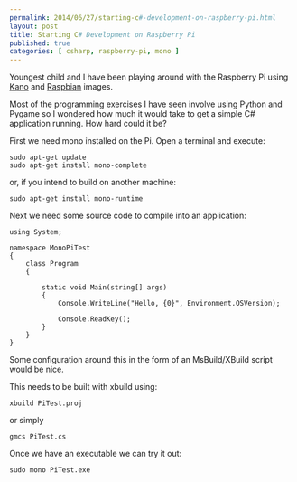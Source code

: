 ```yaml
---
permalink: 2014/06/27/starting-c#-development-on-raspberry-pi.html
layout: post
title: Starting C# Development on Raspberry Pi
published: true
categories: [ csharp, raspberry-pi, mono ]
---
```


Youngest child and I have been playing around with the Raspberry Pi using 
[Kano](http://www.kano.me/) and [Raspbian](http://www.raspbian.org/) images.

Most of the programming exercises I have seen involve using Python and Pygame 
so I wondered how much it would take to get a simple C# application running. 
How hard could it be?


First we need mono installed on the Pi. Open a terminal and execute:

	sudo apt-get update
	sudo apt-get install mono-complete
	
or, if you intend to build on another machine:

	sudo apt-get install mono-runtime

Next we need some source code to compile into an application:

	using System;

	namespace MonoPiTest
	{
		class Program
		{

			static void Main(string[] args)
			{
				Console.WriteLine("Hello, {0}", Environment.OSVersion);

				Console.ReadKey();
			}
		}
	}	

Some configuration around this in the form of an MsBuild/XBuild script would 
be nice.

This needs to be built with xbuild using:

	xbuild PiTest.proj 
	
or simply

	gmcs PiTest.cs

Once we have an executable we can try it out:

	sudo mono PiTest.exe
	


